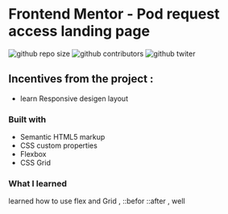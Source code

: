 # Frontend Mentor - Pod request access landing page

![github repo size](https://img.shields.io/github/repo-size/AliABUHAMRA/card-component)
![github contributors](https://img.shields.io/github/contributors/AliABUHAMRA/card-component)
![github twiter](https://img.shields.io/twitter/follow/AliAbuhumra?style=social)

<!-- ![podcast preview](./design/desktop-preview.jpg) -->

## Incentives from the project :

- learn Responsive desigen layout

### Built with

- Semantic HTML5 markup
- CSS custom properties
- Flexbox
- CSS Grid

### What I learned

learned how to use flex and Grid , ::befor ::after , well

